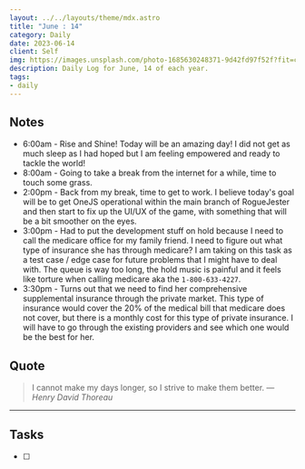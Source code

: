 ```yaml
---
layout: ../../layouts/theme/mdx.astro
title: "June : 14"
category: Daily
date: 2023-06-14
client: Self
img: https://images.unsplash.com/photo-1685630248371-9d42fd97f52f?fit=crop&q=85&w=1400&h=700
description: Daily Log for June, 14 of each year.
tags:
- daily
---
```


## Notes

- 6:00am - Rise and Shine! Today will be an amazing day! I did not get as much sleep as I had hoped but I am feeling empowered and ready to tackle the world! 
- 8:00am - Going to take a break from the internet for a while, time to touch some grass.
- 2:00pm - Back from my break, time to get to work. I believe today's goal will be to get OneJS operational within the main branch of RogueJester and then start to fix up the UI/UX of the game, with something that will be a bit smoother on the eyes. 
- 3:00pm - Had to put the development stuff on hold because I need to call the medicare office for my family friend. I need to figure out what type of insurance she has through medicare? I am taking on this task as a test case / edge case for future problems that I might have to deal with. The queue is way too long, the hold music is painful and it feels like torture when calling medicare aka the `1-800-633-4227`. 
- 3:30pm - Turns out that we need to find her comprehensive supplemental insurance through the private market. This type of insurance would cover the 20% of the medical bill that medicare does not cover, but there is a monthly cost for this type of private insurance. I will have to go through the existing providers and see which one would be the best for her.

## Quote

> I cannot make my days longer, so I strive to make them better.
> — <cite>Henry David Thoreau</cite>

---

## Tasks

- [ ]